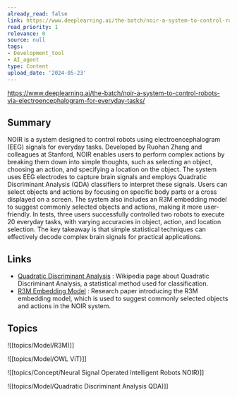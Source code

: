 ```yaml
---
already_read: false
link: https://www.deeplearning.ai/the-batch/noir-a-system-to-control-robots-via-electroencephalogram-for-everyday-tasks/
read_priority: 1
relevance: 0
source: null
tags:
- Development_tool
- AI_agent
type: Content
upload_date: '2024-05-23'
---
```


https://www.deeplearning.ai/the-batch/noir-a-system-to-control-robots-via-electroencephalogram-for-everyday-tasks/
## Summary

NOIR is a system designed to control robots using electroencephalogram (EEG) signals for everyday tasks. Developed by Ruohan Zhang and colleagues at Stanford, NOIR enables users to perform complex actions by breaking them down into simple thoughts, such as selecting an object, choosing an action, and specifying a location on the object. The system uses EEG electrodes to capture brain signals and employs Quadratic Discriminant Analysis (QDA) classifiers to interpret these signals. Users can select objects and actions by focusing on specific body parts or a cross displayed on a screen. The system also includes an R3M embedding model to suggest commonly selected objects and actions, making it more user-friendly. In tests, three users successfully controlled two robots to execute 20 everyday tasks, with varying accuracies in object, action, and location selection. The key takeaway is that simple statistical techniques can effectively decode complex brain signals for practical applications.
## Links

- [Quadratic Discriminant Analysis](https://en.wikipedia.org/wiki/Quadratic_classifier) : Wikipedia page about Quadratic Discriminant Analysis, a statistical method used for classification.
- [R3M Embedding Model](https://arxiv.org/abs/2203.12601) : Research paper introducing the R3M embedding model, which is used to suggest commonly selected objects and actions in the NOIR system.

## Topics

![[topics/Model/R3M)]]

![[topics/Model/OWL ViT)]]

![[topics/Concept/Neural Signal Operated Intelligent Robots NOIR)]]

![[topics/Model/Quadratic Discriminant Analysis QDA)]]